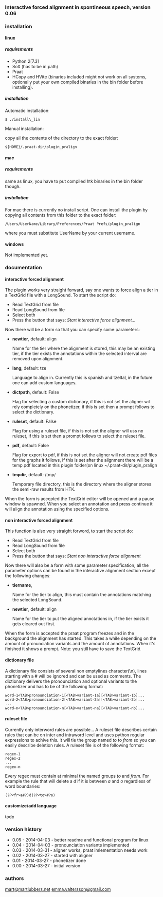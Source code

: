 ### Interactive forced alignment in spontineous speech, version 0.06

### installation
#### linux
##### requirements
- Python 2[7.3]
- SoX (has to be in path)
- Praat
- HCopy and HVite (binaries included might not work on all systems, optionally
  put your own compiled binaries in the bin folder before installing).

##### installation
Automatic installation:

	$ ./install\_lin
Manual installation:

copy all the contents of the directory to the exact folder:

	${HOME}/.praat-dir/plugin_pralign


#### mac
##### requirements
same as linux, you have to put compiled htk binaries in the bin folder though.

##### installation
For mac there is currently no install script. One can install the plugin by
copying all contents from this folder to the exact folder:

	/Users/UserName/Library/Preferences/Praat Prefs/plugin_pralign
where you must substitute UserName by your current username.

#### windows
Not implemented yet.

### documentation
#### interactive forced alignment
The plugin works very straight forward, say one wants to force align a tier in
a TextGrid file with a LongSound. To start the script do:
- Read TextGrid from file
- Read LongSound from file
- Select both
- Press the button that says: *Start interactive force alignment...*

Now there will be a form so that you can specify some parameters:
* **newtier**, default: align

	Name for the tier where the alignment is stored, this may be an existing
	tier, if the tier exists the annotations within the selected interval are
	removed upon alignment.
* **lang**, default: tze

	Language to align in. Currently this is spanish and tzeltal, in the future
	one can add custom languages.
* **dictpath**, default: False

	Flag for selecting a custom dictionary, if this is not set the aligner wil
	rely completely on the phonetizer, if this is set then a prompt follows to
	select the dictionary.
* **ruleset**, default: False

	Flag for using a ruleset file, if this is not set the aligner will uss no
	ruleset, if this is set then a prompt follows to select the ruleset file.
* **pdf**, default: False

	Flag for export to pdf, if this is not set the aligner will not create pdf
	files for the graphs it follows, if this is set after the alignment there
	will be a temp.pdf located in this plugin folder(on linux
	~/.praat-dir/plugin_pralign
* **tmpdir**, default: /tmp/

	Temporary file directory, this is the directory where the aligner stores
	the semi-raw results from HTK.

When the form is accepted the TextGrid editor will be opened and a pause
window is spawned. When you select an annotation and press continue it will
align the annotation using the specified options.

#### non interactive forced alignment
This function is also very straight forword, to start the script do:
- Read TextGrid from file
- Read LongSound from file
- Select both
- Press the button that says: *Start non interactive force alignment*

Now there will also be a form with some parameter specification, all the
parameter options can be found in the interactive alignment section except the
following changes:
* **tiername**, 

	Name for the tier to align, this must contain the annotations matching the
	selected LongSound.
* **newtier**, default: align

	Name for the tier to put the aligned annotations in, if the tier exists it
	gets cleared out first.

When the form is accepted the praat program freezes and in the background the
alignment has started. This takes a while depending on the amount of
pronunciation variants and the amount of annotations. When it's finished it
shows a prompt. Note: you still have to save the TextGrid.

#### dictionary file
A dictionary file consists of several non emptylines character(\\n), lines
starting with a # will be ignored and can be used as comments. The dictionary
delivers the pronounciation and optional variants to the phonetizer and has to
be of the following format:
```
word-1<TAB>pronounciation-1[<TAB>variant-1a][<TAB>variant-1b]...
word-2<TAB>pronounciation-2[<TAB>variant-2a][<TAB>variant-2b]...
...
word-n<TAB>pronounciation-n[<TAB>variant-na][<TAB>variant-nb]...
```

#### ruleset file
Currently only interword rules are possible...  A ruleset file describes
certain rules that can be on inter and intraword level and uses python regular
expressions to achive this. It will tie the group named *to* to *from* so you
can easily describe deletion rules. A ruleset file is of the following format:
```
regex-1
regex-2
...
regex-n
```

Every regex must contain at minimal the named groups *to* and *from*.
For example the rule that will delete a *d* if it is between *a* and *o*
regardless of word boundaries:
```
(?P<fr>a#?)d(?P<to>#?o)
```

#### customize/add language
todo

### version history
* 0.05 - 2014-04-03 - better readme and functional program for linux
* 0.04 - 2014-04-03 - pronounciation variants implemented
* 0.03 - 2014-03-31 - aligner works, praat imlementation needs work
* 0.02 - 2014-03-27 - started with aligner
* 0.01 - 2014-03-27 - phonetizer done
* 0.00 - 2014-03-27 - initial version

### authors
mart@martlubbers.net
emma.valtersson@gmail.com
